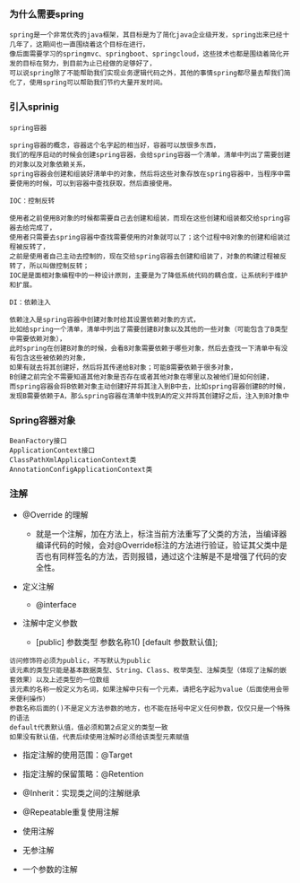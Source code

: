 

### 为什么需要spring
```text
spring是一个非常优秀的java框架，其目标是为了简化java企业级开发，spring出来已经十几年了，这期间也一直围绕着这个目标在进行，
像后面需要学习的springmvc、springboot、springcloud，这些技术也都是围绕着简化开发的目标在努力，到目前为止已经做的足够好了，
可以说spring除了不能帮助我们实现业务逻辑代码之外，其他的事情spring都尽量去帮我们简化了，使用spring可以帮助我们节约大量开发时间。
```


### 引入sprinig
```text
spring容器

spring容器的概念，容器这个名字起的相当好，容器可以放很多东西，
我们的程序启动的时候会创建spring容器，会给spring容器一个清单，清单中列出了需要创建的对象以及对象依赖关系，
spring容器会创建和组装好清单中的对象，然后将这些对象存放在spring容器中，当程序中需要使用的时候，可以到容器中查找获取，然后直接使用。

IOC：控制反转

使用者之前使用B对象的时候都需要自己去创建和组装，而现在这些创建和组装都交给spring容器去给完成了，
使用者只需要去spring容器中查找需要使用的对象就可以了；这个过程中B对象的创建和组装过程被反转了，
之前是使用者自己主动去控制的，现在交给spring容器去创建和组装了，对象的构建过程被反转了，所以叫做控制反转；
IOC是是面相对象编程中的一种设计原则，主要是为了降低系统代码的耦合度，让系统利于维护和扩展。

DI：依赖注入

依赖注入是spring容器中创建对象时给其设置依赖对象的方式，
比如给spring一个清单，清单中列出了需要创建B对象以及其他的一些对象（可能包含了B类型中需要依赖对象），
此时spring在创建B对象的时候，会看B对象需要依赖于哪些对象，然后去查找一下清单中有没有包含这些被依赖的对象，
如果有就去将其创建好，然后将其传递给B对象；可能B需要依赖于很多对象，
B创建之前完全不需要知道其他对象是否存在或者其他对象在哪里以及被他们是如何创建，
而spring容器会将B依赖对象主动创建好并将其注入到B中去，比如spring容器创建B的时候，
发现B需要依赖于A，那么spring容器在清单中找到A的定义并将其创建好之后，注入到B对象中
```


### Spring容器对象
```text
BeanFactory接口
ApplicationContext接口
ClassPathXmlApplicationContext类
AnnotationConfigApplicationContext类
```


### 注解
+ @Override 的理解
  + 就是一个注解，加在方法上，标注当前方法重写了父类的方法，当编译器编译代码的时候，会对@Override标注的方法进行验证，验证其父类中是否也有同样签名的方法，否则报错，通过这个注解是不是增强了代码的安全性。

+ 定义注解
  + @interface

+ 注解中定义参数
  + [public] 参数类型 参数名称1() [default 参数默认值];
```text
访问修饰符必须为public，不写默认为public
该元素的类型只能是基本数据类型、String、Class、枚举类型、注解类型（体现了注解的嵌套效果）以及上述类型的一位数组
该元素的名称一般定义为名词，如果注解中只有一个元素，请把名字起为value（后面使用会带来便利操作）
参数名称后面的()不是定义方法参数的地方，也不能在括号中定义任何参数，仅仅只是一个特殊的语法
default代表默认值，值必须和第2点定义的类型一致
如果没有默认值，代表后续使用注解时必须给该类型元素赋值
```

+ 指定注解的使用范围：@Target
+ 指定注解的保留策略：@Retention
+ @Inherit：实现类之间的注解继承
+ @Repeatable重复使用注解

+ 使用注解
+ 无参注解
+ 一个参数的注解